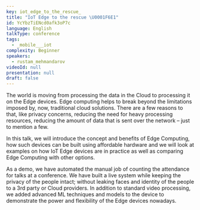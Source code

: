 ```yaml
---
key: iot_edge_to_the_rescue_
title: "IoT Edge to the rescue \U0001F6E1️"
id: YcYbzTiENcd0afk3oP7c
language: English
talkType: conference
tags:
  - _mobile___iot
complexity: Beginner
speakers:
  - rustam_mehmandarov
videoId: null
presentation: null
draft: false
---
```

The world is moving from processing the data in the Cloud to processing it on the Edge devices. Edge computing helps to break beyond the limitations imposed by, now, traditional cloud solutions. There are a few reasons to that, like privacy concerns, reducing the need for heavy processing resources, reducing the amount of data that is sent over the network – just to mention a few.

In this talk, we will introduce the concept and benefits of Edge Computing, how such devices can be built using affordable hardware and we will look at examples on how IoT Edge devices are in practice as well as comparing Edge Computing with other options.

As a demo, we have automated the manual job of counting the attendance for talks at a conference. We have built a live system while keeping the privacy of the people intact; without leaking faces and identity of the people to a 3rd party or Cloud providers. In addition to standard video processing, we added advanced ML techniques and models to the device to demonstrate the power and flexibility of the Edge devices nowadays.
